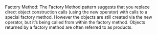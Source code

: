 Factory Method:
The Factory Method pattern suggests that you replace direct object construction calls (using the new operator) with calls to a special factory method. However the objects are still created via the new operator, but it’s being called from within the factory method. Objects returned by a factory method are often referred to as products.